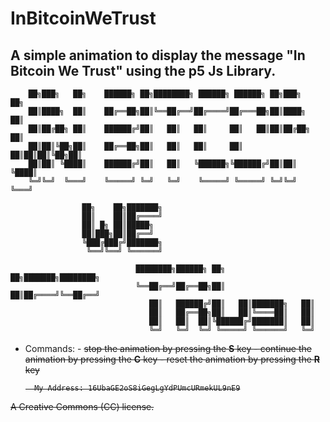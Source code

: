 # InBitcoinWeTrust
A simple animation to display the message "In Bitcoin We Trust" using the p5 Js Library.
---------------------------------------------------------------------------------------------------

        ██╗███╗   ██╗    ██████╗ ██╗████████╗ ██████╗ ██████╗ ██╗███╗   ██╗    
        ██║████╗  ██║    ██╔══██╗██║╚══██╔══╝██╔════╝██╔═══██╗██║████╗  ██║    
        ██║██╔██╗ ██║    ██████╔╝██║   ██║   ██║     ██║   ██║██║██╔██╗ ██║    
        ██║██║╚██╗██║    ██╔══██╗██║   ██║   ██║     ██║   ██║██║██║╚██╗██║    
        ██║██║ ╚████║    ██████╔╝██║   ██║   ╚██████╗╚██████╔╝██║██║ ╚████║    
        ╚═╝╚═╝  ╚═══╝    ╚═════╝ ╚═╝   ╚═╝    ╚═════╝ ╚═════╝ ╚═╝╚═╝  ╚═══╝    
                                                                               
                    ██╗    ██╗███████╗                                         
                    ██║    ██║██╔════╝                                         
                    ██║ █╗ ██║█████╗                                           
                    ██║███╗██║██╔══╝                                           
                    ╚███╔███╔╝███████╗                                         
                     ╚══╝╚══╝ ╚══════╝                                         
                                                                               
                                ████████╗██████╗ ██╗   ██╗███████╗████████╗    
                                ╚══██╔══╝██╔══██╗██║   ██║██╔════╝╚══██╔══╝    
                                   ██║   ██████╔╝██║   ██║███████╗   ██║       
                                   ██║   ██╔══██╗██║   ██║╚════██║   ██║       
                                   ██║   ██║  ██║╚██████╔╝███████║   ██║       
                                   ╚═╝   ╚═╝  ╚═╝ ╚═════╝ ╚══════╝   ╚═╝       
                                                                               

                                                                           



- Commands:
        - <S> stop the animation by pressing the **S** key
        - <C> continue the animation by pressing the **C** key
        - <R> reset the animation by pressing the **R** key
  
        My Address: 16UbaGE2oS8iGegLgYdPUmcURmekUL9nE9
        
A Creative Commons (CC) license.
